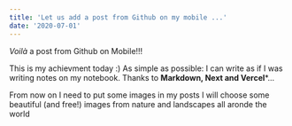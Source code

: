 ```yaml
---
title: 'Let us add a post from Github on my mobile ...'
date: '2020-07-01'
---
```



_Voilà_ a post from Github on Mobile!!!

This is my achievment today :)
As simple as possible: I can write as if I was writing notes on my notebook.
Thanks to **Markdown, Next and Vercel***... 

From now on I need to put some images in my posts 
I will choose some beautiful (and free!) images from nature and landscapes all aronde the world
